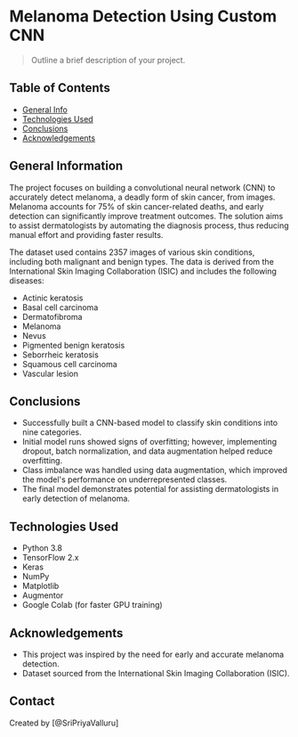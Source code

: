 # Melanoma Detection Using Custom CNN
> Outline a brief description of your project.


## Table of Contents
* [General Info](#general-information)
* [Technologies Used](#technologies-used)
* [Conclusions](#conclusions)
* [Acknowledgements](#acknowledgements)

<!-- You can include any other section that is pertinent to your problem -->

## General Information

The project focuses on building a convolutional neural network (CNN) to accurately detect melanoma, a deadly form of skin cancer, from images. Melanoma accounts for 75% of skin cancer-related deaths, and early detection can significantly improve treatment outcomes. The solution aims to assist dermatologists by automating the diagnosis process, thus reducing manual effort and providing faster results.

The dataset used contains 2357 images of various skin conditions, including both malignant and benign types. The data is derived from the International Skin Imaging Collaboration (ISIC) and includes the following diseases:

- Actinic keratosis
- Basal cell carcinoma
- Dermatofibroma
- Melanoma
- Nevus
- Pigmented benign keratosis
- Seborrheic keratosis
- Squamous cell carcinoma
- Vascular lesion

<!-- You don't have to answer all the questions - just the ones relevant to your project. -->

## Conclusions
- Successfully built a CNN-based model to classify skin conditions into nine categories.
- Initial model runs showed signs of overfitting; however, implementing dropout, batch normalization, and data augmentation helped reduce overfitting.
- Class imbalance was handled using data augmentation, which improved the model's performance on underrepresented classes.
- The final model demonstrates potential for assisting dermatologists in early detection of melanoma.

<!-- You don't have to answer all the questions - just the ones relevant to your project. -->


## Technologies Used
- Python 3.8
- TensorFlow 2.x
- Keras
- NumPy
- Matplotlib
- Augmentor
- Google Colab (for faster GPU training)
<!-- As the libraries versions keep on changing, it is recommended to mention the version of library used in this project -->

## Acknowledgements
- This project was inspired by the need for early and accurate melanoma detection.
- Dataset sourced from the International Skin Imaging Collaboration (ISIC).

## Contact
Created by [@SriPriyaValluru]


<!-- Optional -->
<!-- ## License -->
<!-- This project is open source and available under the [... License](). -->

<!-- You don't have to include all sections - just the one's relevant to your project -->